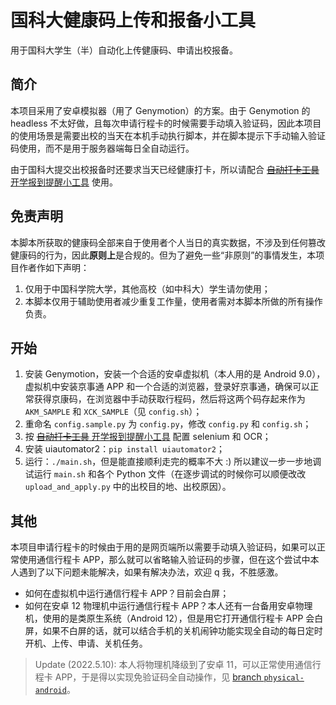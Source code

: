 # 国科大健康码上传和报备小工具

用于国科大学生（半）自动化上传健康码、申请出校报备。

## 简介

本项目采用了安卓模拟器（用了 Genymotion）的方案。由于 Genymotion 的 headless 不太好做，且每次申请行程卡的时候需要手动填入验证码，因此本项目的使用场景是需要出校的当天在本机手动执行脚本，并在脚本提示下手动输入验证码使用，而不是用于服务器端每日全自动运行。

由于国科大提交出校报备时还要求当天已经健康打卡，所以请配合 [~~自动打卡工具~~ 开学报到提醒小工具](https://github.com/yusanshi/ucas-checkin) 使用。

## 免责声明

本脚本所获取的健康码全部来自于使用者个人当日的真实数据，不涉及到任何篡改健康码的行为，因此**原则上**是合规的。但为了避免一些“非原则”的事情发生，本项目作者作如下声明：

1. 仅用于中国科学院大学，其他高校（如中科大）学生请勿使用；
2. 本脚本仅用于辅助使用者减少重复工作量，使用者需对本脚本所做的所有操作负责。

## 开始

1. 安装 Genymotion，安装一个合适的安卓虚拟机（本人用的是 Android 9.0），虚拟机中安装京事通 APP 和一个合适的浏览器，登录好京事通，确保可以正常获得京康码，在浏览器中手动获取行程码，然后将这两个码存起来作为 `AKM_SAMPLE` 和 `XCK_SAMPLE`（见 `config.sh`）；
2. 重命名 `config.sample.py` 为 `config.py`，修改 `config.py` 和 `config.sh`；
3. 按 [~~自动打卡工具~~ 开学报到提醒小工具](https://github.com/yusanshi/ucas-checkin) 配置 selenium 和 OCR；
4. 安装 uiautomator2：`pip install uiautomator2`；
5. 运行：`./main.sh`，但是能直接顺利走完的概率不大 :) 所以建议一步一步地调试运行 `main.sh` 和各个 Python 文件（在逐步调试的时候你可以顺便改改 `upload_and_apply.py` 中的出校目的地、出校原因）。

## 其他

本项目申请行程卡的时候由于用的是网页端所以需要手动填入验证码，如果可以正常使用通信行程卡 APP，那么就可以省略输入验证码的步骤，但在这个尝试中本人遇到了以下问题未能解决，如果有解决办法，欢迎 q 我，不胜感激。

- 如何在虚拟机中运行通信行程卡 APP？目前会白屏；
- 如何在安卓 12 物理机中运行通信行程卡 APP？本人还有一台备用安卓物理机，使用的是类原生系统（Android 12），但是用它打开通信行程卡 APP 会白屏，如果不白屏的话，就可以结合手机的关机闹钟功能实现全自动的每日定时开机、上传、申请、关机任务。

> Update (2022.5.10): 本人将物理机降级到了安卓 11，可以正常使用通信行程卡 APP，于是得以实现免验证码全自动操作，见 [branch `physical-android`](https://github.com/yusanshi/ucas-health-report/tree/physical-android)。
